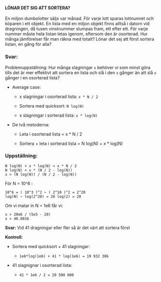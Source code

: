 #### LÖNAR DET SIG ATT SORTERA?

En miljon dumbolotter säljs var månad. För varje lott sparas lottnumret och köparen i ett objekt. En lista med en miljon objekt finns alltså i datorn vid dragningen, då tusen vinstnummer slumpas fram, ett efter ett. För varje nummer måste hela listan letas igenom, eftersom den är osorterad. Hur många jämförelser får man räkna med totalt? Lönar det sej att först sortera listan, en gång för alla?

### Svar:

Problemuppställning: Hur många slagningar `x` behöver vi som minst göra tills det är mer effektivt att sortera en lista och slå i den `x` gånger än att slå `x` gånger i en osorterad lista?

* Average case:

    * x slagningar i osorterad lista: `x * N / 2`

    * Sortera med quicksort: `N log(N)`

    * x slagningar i sorterad lista: `x * log(N)`

* De två metoderna:
    * Leta i osorterad lista = x * N / 2

    * Sortera + leta i sorterad lista = N log(N) + x * log(N)

### Uppställning:
```
N log(N) + x * log(N) < x * N / 2
N log(N) < x * (N / 2 - log(N))
x > (N log(N)) / (N / 2 - log(N))
```

För N = 10^6 :

```
10^6 = ( 10^3 )^2 ~ ( 2^10 )^2 = 2^20
log(N) ~ log(2^20) = 20 log(2) = 20
```

Om vi matar in N = 1e6 får vi:

```
x > 20e6 / (5e5 - 20)
x > 40.0016
```

**Svar:** Vid 41 dragningar eller fler så är det värt att sortera först

**Kontroll:**

* Sortera med quicksort + 41 slagningar:
    * `1e6*log(1e6) + 41 * log(1e6) = 19 932 386`

* 41 slagnignar i osorterad lista:
    * `41 * 1e6 / 2 = 20 500 000`
